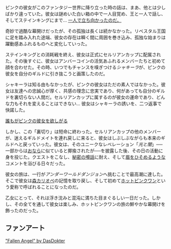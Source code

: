 <!-- title: ホットピンクワン -->
<!-- status: 生存 -->

ピンクの彼女がこのファンタジー世界に降り立った時の話は、まあ、他とは少しばかり違っていた。彼女は謎めいた白い箱の中で一人目覚め、王と一人で話し、そしてステインキングにまで… [一人で立ち向かったのだ。](https://www.youtube.com/live/Rk7nZ91vme4?si=SR-vjc02WKIL4nUb&t=1084)

奇妙で過酷な幕開けだったが、その孤独は長くは続かなかった。リベスタル王国に足を踏み入れた途端、彼女の存在は瞬く間に周囲を巻き込み、孤独な始まりは躍動感あふれるものへと変化していった。

ステインキングとの消耗戦を終え、彼女は正式にセルリアンカップに配属された。その後すぐに、彼女はアンバーコインの活気あふれるメンバーたちと初めて顔を合わせた。その時、いつでもチャンスを嗅ぎつける*シャキーラ*が、ピンクの彼女を自分のギルドに引き抜こうと画策したのだ。

シャキーラは知る由もなかったが、ピンクの彼女はただの素人ではなかった。彼女は友達への忠誠心が厚く、共感の理念に忠実であり、何があっても自分のギルドを裏切らない人間だ。セルリアンカップに属するのが彼女の運命であり、どんな力もそれを変えることはできない… 彼女はシャキーラの誘いを、二つ返事で快諾した。

[誰もがピンクの彼女を欲しがる](#embed:https://www.youtube.com/live/Rk7nZ91vme4?t=2087)

しかし、この「裏切り」は短命に終わった。セルリアンカップの他のメンバーが、迷えるギルドメイトを連れ戻しに来ると、彼女はしぶしぶながらも本来のギルドへと戻っていった。彼女は、そのユニークなレベレーション「_光と闇_」──一部からは[おなら](https://www.youtube.com/live/Rk7nZ91vme4?si=uFnTUFLfBm36VZS-&t=2668)に似ていると揶揄されたが──を披露した後、その日の活動に身を投じた。クエストをこなし、[秘密の噂話](https://www.youtube.com/live/Rk7nZ91vme4?si=5AhwIkLOBX3MgfA2&t=4480)に耐え、そして[眉をひそめるような](https://www.youtube.com/live/Rk7nZ91vme4?si=5jr_c9OW9ds8maMQ&t=5777)コメントを浴びる日々だった。

彼女の旅は、一行が*アンダーワールドダンジョン*へ挑むことで最高潮に達した。そこで彼女は[森カリオペ](https://www.youtube.com/live/Rk7nZ91vme4?feature=shared&t=8690)の記憶を取り戻し、そして初めて[ホットピンクワン](https://www.youtube.com/live/Rk7nZ91vme4?si=PZSB2R7NaSzFRo_b&t=7601)という愛称で呼ばれることになったのだ。

乙女にとって、それは浮き沈みと混沌に満ちた目まぐるしい一日だった。しかし、その全てを通して彼女は楽しみ、ホットピンクワンの旅の鮮やかな幕開けを飾ったのだった。

## ファンアート

["Fallen Angel" by DasDokter](https://x.com/DasDokter/status/1902324865778250152)
